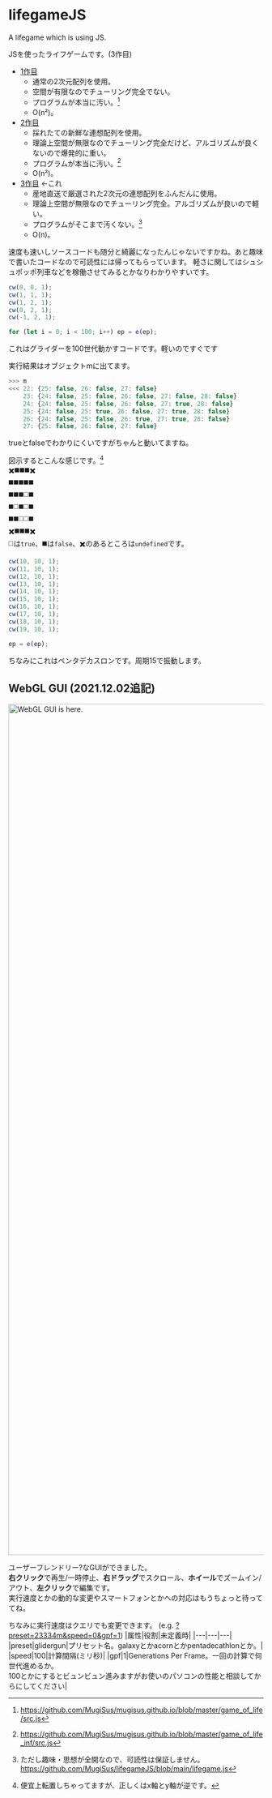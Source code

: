 # lifegameJS
A lifegame which is using JS.

JSを使ったライフゲームです。(3作目)
- [1作目](https://www.mugisus.com/game_of_life)
  - 通常の2次元配列を使用。
  - 空間が有限なのでチューリング完全でない。
  - プログラムが本当に汚い。[^1]
  - O(n²)。
- [2作目](https://www.mugisus.com/game_of_life_inf)
  - 採れたての新鮮な連想配列を使用。
  - 理論上空間が無限なのでチューリング完全だけど、アルゴリズムが良くないので爆発的に重い。
  - プログラムが本当に汚い。[^2]
  - O(n²)。
- [3作目](https://www.mugisus.com/lifegameJS) ←これ
  - 産地直送で厳選された2次元の連想配列をふんだんに使用。
  - 理論上空間が無限なのでチューリング完全。アルゴリズムが良いので軽い。
  - プログラムがそこまで汚くない。[^3]
  - O(n)。

速度も速いしソースコードも随分と綺麗になったんじゃないですかね。あと趣味で書いたコードなので可読性には帰ってもらっています。
軽さに関してはシュシュポッポ列車などを稼働させてみるとかなりわかりやすいです。

```js
cw(0, 0, 1);
cw(1, 1, 1);
cw(1, 2, 1);
cw(0, 2, 1);
cw(-1, 2, 1);

for (let i = 0; i < 100; i++) ep = e(ep);
```
これはグライダーを100世代動かすコードです。軽いのですぐです

実行結果はオブジェクトmに出てます。

```js
>>> m
<<< 22: {25: false, 26: false, 27: false}
    23: {24: false, 25: false, 26: false, 27: false, 28: false}
    24: {24: false, 25: false, 26: false, 27: true, 28: false}
    25: {24: false, 25: true, 26: false, 27: true, 28: false}
    26: {24: false, 25: false, 26: true, 27: true, 28: false}
    27: {25: false, 26: false, 27: false}
```
trueとfalseでわかりにくいですがちゃんと動いてますね。

図示するとこんな感じです。[^4]<br>
✖️◼️◼️◼️✖️<br>
◼️◼️◼️◼️◼️<br>
◼️◼️◼️◻️◼️<br>
◼️◻️◼️◻️◼️<br>
◼️◼️◻️◻️◼️<br>
✖️◼️◼️◼️✖️<br>
◻️は`true`、◼️は`false`、✖️のあるところは`undefined`です。

```js
cw(10, 10, 1);
cw(11, 10, 1);
cw(12, 10, 1);
cw(13, 10, 1);
cw(14, 10, 1);
cw(15, 10, 1);
cw(16, 10, 1);
cw(17, 10, 1);
cw(18, 10, 1);
cw(19, 10, 1);

ep = e(ep);
```
ちなみにこれはペンタデカスロンです。周期15で振動します。

## WebGL GUI (2021.12.02追記)

[<img width="1680" alt="WebGL GUI is here." src="https://user-images.githubusercontent.com/42643211/144275223-82d890da-ed2b-4002-864d-68a34f656141.png">](https://www.mugisus.com/lifegameJS/)

ユーザーフレンドリー?なGUIができました。<br>
**右クリック**で再生/一時停止、**右ドラッグ**でスクロール、**ホイール**でズームイン/アウト、**左クリック**で編集です。<br>
実行速度とかの動的な変更やスマートフォンとかへの対応はもうちょっと待っててね。

ちなみに実行速度はクエリでも変更できます。
(e.g. [?preset=23334m&speed=0&gpf=1](https://www.mugisus.com/lifegameJS/?preset=23334m&speed=0&gpf=1))
|属性|役割|未定義時|
|---|---|---|
|preset|glidergun|プリセット名。galaxyとかacornとかpentadecathlonとか。|
|speed|100|計算間隔(ミリ秒)|
|gpf|1|Generations Per Frame。一回の計算で何世代進めるか。<br>100とかにするとビュンビュン進みますがお使いのパソコンの性能と相談してからにしてください|

[^1]: https://github.com/MugiSus/mugisus.github.io/blob/master/game_of_life/src.js
[^2]: https://github.com/MugiSus/mugisus.github.io/blob/master/game_of_life_inf/src.js
[^3]: ただし趣味・思想が全開なので、可読性は保証しません。https://github.com/MugiSus/lifegameJS/blob/main/lifegame.js
[^4]: 便宜上転置しちゃってますが、正しくはx軸とy軸が逆です。
